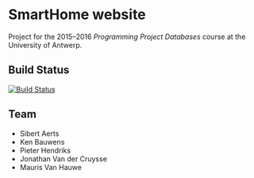 # SmartHome website
Project for the 2015–2016 *Programming Project Databases* course at the University of Antwerp.

## Build Status

[![Build Status](https://travis-ci.org/jonathanvdc/smarthomeweb.svg?branch=master)](https://travis-ci.org/jonathanvdc/smarthomeweb)

## Team
* Sibert Aerts
* Ken Bauwens
* Pieter Hendriks
* Jonathan Van der Cruysse
* Mauris Van Hauwe
